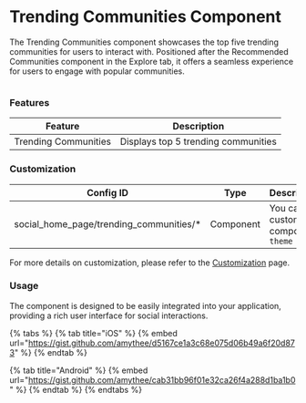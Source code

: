 # Trending Communities Component

The Trending Communities component showcases the top five trending communities for users to interact with. Positioned after the Recommended Communities component in the Explore tab, it offers a seamless experience for users to engage with popular communities.

<figure><img src="../../../../../.gitbook/assets/Community Ranks Lists.jpg" alt=""><figcaption></figcaption></figure>





### Features

| Feature              | Description                         |
| -------------------- | ----------------------------------- |
| Trending Communities | Displays top 5 trending communities |

### Customization

<table><thead><tr><th width="301">Config ID</th><th width="122">Type</th><th>Description</th></tr></thead><tbody><tr><td>social_home_page/trending_communities/*</td><td>Component</td><td>You can customize component <code>theme</code></td></tr></tbody></table>

For more details on customization, please refer to the [Customization](../../../customization/) page.

### Usage <a href="#usage" id="usage"></a>

The component is designed to be easily integrated into your application, providing a rich user interface for social interactions.

{% tabs %}
{% tab title="iOS" %}
{% embed url="https://gist.github.com/amythee/d5167ce1a3c68e075d06b49a6f20d873" %}
{% endtab %}

{% tab title="Android" %}
{% embed url="https://gist.github.com/amythee/cab31bb96f01e32ca26f4a288d1ba1b0" %}
{% endtab %}
{% endtabs %}
